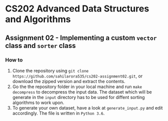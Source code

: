 # CS202 Advanced Data Structures and Algorithms
## Assignment 02 - Implementing a custom `vector` class and `sorter` class

### How to

1. Clone the repository using `git clone https://github.com/sahilarora535/cs202-assignment02.git`, or download the zipped version and extract the contents.
2. Go the the repository folder in your local machine and run `make decompress` to decompress the input data. The dataset which will be generate in the `input` directory has to be used for diffent sorting algorithms to work upon.
3. To generate your own dataset, have a look at `generate_input.py` and edit accordingly. The file is written in `Python 3.6`.

